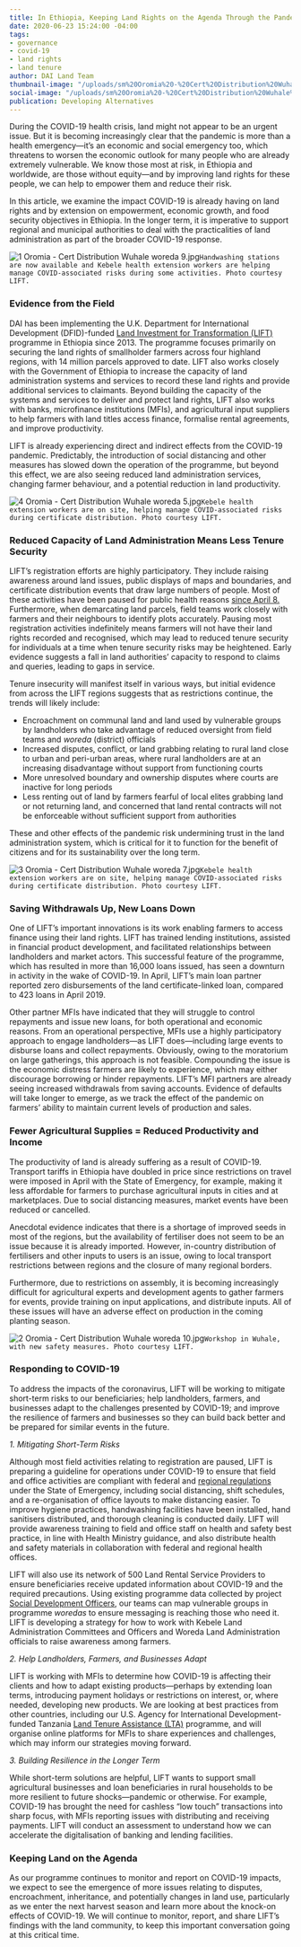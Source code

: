 ```yaml
---
title: In Ethiopia, Keeping Land Rights on the Agenda Through the Pandemic
date: 2020-06-23 15:24:00 -04:00
tags:
- governance
- covid-19
- land rights
- land tenure
author: DAI Land Team
thumbnail-image: "/uploads/sm%20Oromia%20-%20Cert%20Distribution%20Wuhale%20woreda%209.jpg"
social-image: "/uploads/sm%20Oromia%20-%20Cert%20Distribution%20Wuhale%20woreda%209.jpg"
publication: Developing Alternatives
---
```


During the COVID-19 health crisis, land might not appear to be an urgent issue. But it is becoming increasingly clear that the pandemic is more than a health emergency—it’s an economic and social emergency too, which threatens to worsen the economic outlook for many people who are already extremely vulnerable. We know those most at risk, in Ethiopia and worldwide, are those without equity—and by improving land rights for these people, we can help to empower them and reduce their risk.






In this article, we examine the impact COVID-19 is already having on land rights and by extension on empowerment, economic growth, and food security objectives in Ethiopia. In the longer term, it is imperative to support regional and municipal authorities to deal with the practicalities of land administration as part of the broader COVID-19 response.

![1 Oromia - Cert Distribution Wuhale woreda 9.jpg](/uploads/1%20Oromia%20-%20Cert%20Distribution%20Wuhale%20woreda%209.jpg)`Handwashing stations are now available and Kebele health extension workers are helping manage COVID-associated risks during some activities. Photo courtesy LIFT.`

### Evidence from the Field 

DAI has been implementing the U.K. Department for International Development (DFID)-funded [Land Investment for Transformation (LIFT)](https://www.dai.com/our-work/projects/ethiopia-land-investment-transformation-lift) programme in Ethiopia since 2013. The programme focuses primarily on securing the land rights of smallholder farmers across four highland regions, with 14 million parcels approved to date. LIFT also works closely with the Government of Ethiopia to increase the capacity of land administration systems and services to record these land rights and provide additional services to claimants. Beyond building the capacity of the systems and services to deliver and protect land rights, LIFT also works with banks, microfinance institutions (MFIs), and agricultural input suppliers to help farmers with land titles access finance, formalise rental agreements, and improve productivity. 

LIFT is already experiencing direct and indirect effects from the COVID-19 pandemic. Predictably, the introduction of social distancing and other measures has slowed down the operation of the programme, but beyond this effect, we are also seeing reduced land administration services, changing farmer behaviour, and a potential reduction in land productivity. 

![4 Oromia - Cert Distribution Wuhale woreda 5.jpg](/uploads/4%20Oromia%20-%20Cert%20Distribution%20Wuhale%20woreda%205.jpg)`Kebele health extension workers are on site, helping manage COVID-associated risks during certificate distribution. Photo courtesy LIFT.`

### Reduced Capacity of Land Administration Means Less Tenure Security 

LIFT’s registration efforts are highly participatory. They include raising awareness around land issues, public displays of maps and boundaries, and certificate distribution events that draw large numbers of people. Most of these activities have been paused for public health reasons [since April 8.](https://www.aljazeera.com/news/2020/04/ethiopia-declares-state-emergency-fight-covid-19-200408142519485.html) Furthermore, when demarcating land parcels, field teams work closely with farmers and their neighbours to identify plots accurately. Pausing most registration activities indefinitely means farmers will not have their land rights recorded and recognised, which may lead to reduced tenure security for individuals at a time when tenure security risks may be heightened. Early evidence suggests a fall in land authorities’ capacity to respond to claims and queries, leading to gaps in service.

Tenure insecurity will manifest itself in various ways, but initial evidence from across the LIFT regions suggests that as restrictions continue, the trends will likely include:
* Encroachment on communal land and land used by vulnerable groups by landholders who take advantage of reduced oversight from field teams and *woreda* (district) officials
* Increased disputes, conflict, or land grabbing relating to rural land close to urban and peri-urban areas, where rural landholders are at an increasing disadvantage without support from functioning courts
* More unresolved boundary and ownership disputes where courts are inactive for long periods
* Less renting out of land by farmers fearful of local elites grabbing land or not returning land, and concerned that land rental contracts will not be enforceable without sufficient support from authorities

These and other effects of the pandemic risk undermining trust in the land administration system, which is critical for it to function for the benefit of citizens and for its sustainability over the long term. 

![3 Oromia - Cert Distribution Wuhale woreda 7.jpg](/uploads/3%20Oromia%20-%20Cert%20Distribution%20Wuhale%20woreda%207.jpg)`Kebele health extension workers are on site, helping manage COVID-associated risks during certificate distribution. Photo courtesy LIFT.`

### Saving Withdrawals Up, New Loans Down

One of LIFT’s important innovations is its work enabling farmers to access finance using their land rights. LIFT has trained lending institutions, assisted in financial product development, and facilitated relationships between landholders and market actors. This successful feature of the programme, which has resulted in more than 16,000 loans issued, has seen a downturn in activity in the wake of COVID-19. In April, LIFT’s main loan partner reported zero disbursements of the land certificate-linked loan, compared to 423 loans in April 2019.  

Other partner MFIs have indicated that they will struggle to control repayments and issue new loans, for both operational and economic reasons. From an operational perspective, MFIs use a highly participatory approach to engage landholders—as LIFT does—including large events to disburse loans and collect repayments. Obviously, owing to the moratorium on large gatherings, this approach is not feasible. Compounding the issue is the economic distress farmers are likely to experience, which may either discourage borrowing or hinder repayments. LIFT’s MFI partners are already seeing increased withdrawals from saving accounts. Evidence of defaults will take longer to emerge, as we track the effect of the pandemic on farmers’ ability to maintain current levels of production and sales.  

### Fewer Agricultural Supplies = Reduced Productivity and Income 

The productivity of land is already suffering as a result of COVID-19. Transport tariffs in Ethiopia have doubled in price since restrictions on travel were imposed in April with the State of Emergency, for example, making it less affordable for farmers to purchase agricultural inputs in cities and at marketplaces. Due to social distancing measures, market events have been reduced or cancelled. 

Anecdotal evidence indicates that there is a shortage of improved seeds in most of the regions, but the availability of fertiliser does not seem to be an issue because it is already imported. However, in-country distribution of fertilisers and other inputs to users is an issue, owing to local transport restrictions between regions and the closure of many regional borders. 

Furthermore, due to restrictions on assembly, it is becoming increasingly difficult for agricultural experts and development agents to gather farmers for events, provide training on input applications, and distribute inputs. All of these issues will have an adverse effect on production in the coming planting season.  

![2 Oromia - Cert Distribution Wuhale woreda 10.jpg](/uploads/2%20Oromia%20-%20Cert%20Distribution%20Wuhale%20woreda%2010.jpg)`Workshop in Wuhale, with new safety measures. Photo courtesy LIFT.`

### Responding to COVID-19

To address the impacts of the coronavirus, LIFT will be working to mitigate short-term risks to our beneficiaries; help landholders, farmers, and businesses adapt to the challenges presented by COVID-19; and improve the resilience of farmers and businesses so they can build back better and be prepared for similar events in the future.

*1. Mitigating Short-Term Risks* 

Although most field activities relating to registration are paused, LIFT is preparing a guideline for operations under COVID-19 to ensure that field and office activities are compliant with federal and [regional regulations](https://www.ethioembassy.org.uk/ethiopia-declares-state-of-emergency-to-curb-transmission-of-coronavirus/) under the State of Emergency, including social distancing, shift schedules, and a re-organisation of office layouts to make distancing easier. To improve hygiene practices, handwashing facilities have been installed, hand sanitisers distributed, and thorough cleaning is conducted daily. LIFT will provide awareness training to field and office staff on health and safety best practice, in line with Health Ministry guidance, and also distribute health and safety materials in collaboration with federal and regional health offices.

LIFT will also use its network of 500 Land Rental Service Providers to ensure beneficiaries receive updated information about COVID-19 and the required precautions. Using existing programme data collected by project [Social Development Officers](https://www.dai.com/uploads/DAI%20SDO%20Guide-3ddf0d.pdf), our teams can map vulnerable groups in programme *woredas* to ensure messaging is reaching those who need it. LIFT is developing a strategy for how to work with Kebele Land Administration Committees and Officers and Woreda Land Administration officials to raise awareness among farmers.

*2. Help Landholders, Farmers, and Businesses Adapt*

LIFT is working with MFIs to determine how COVID-19 is affecting their clients and how to adapt existing products—perhaps by extending loan terms, introducing payment holidays or restrictions on interest, or, where needed, developing new products. We are looking at best practices from other countries, including our U.S. Agency for International Development-funded Tanzania [Land Tenure Assistance (LTA)](https://www.dai.com/our-work/projects/tanzania-feed-future-tanzania-land-tenure-assistance-lta) programme, and will organise online platforms for MFIs to share experiences and challenges, which may inform our strategies moving forward. 

*3. Building Resilience in the Longer Term*

While short-term solutions are helpful, LIFT wants to support small agricultural businesses and loan beneficiaries in rural households to be more resilient to future shocks—pandemic or otherwise. For example, COVID-19 has brought the need for cashless “low touch” transactions into sharp focus, with MFIs reporting issues with distributing and receiving payments. LIFT will conduct an assessment to understand how we can accelerate the digitalisation of banking and lending facilities. 

### Keeping Land on the Agenda

As our programme continues to monitor and report on COVID-19 impacts, we expect to see the emergence of more issues relating to disputes, encroachment, inheritance, and potentially changes in land use, particularly as we enter the next harvest season and learn more about the knock-on effects of COVID-19. We will continue to monitor, report, and share LIFT’s findings with the land community, to keep this important conversation going at this critical time. 